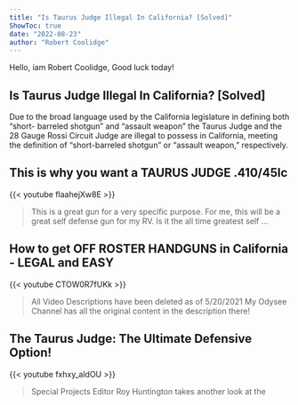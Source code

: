 ```yaml
---
title: "Is Taurus Judge Illegal In California? [Solved]"
ShowToc: true 
date: "2022-08-23"
author: "Robert Coolidge" 
---
```


Hello, iam Robert Coolidge, Good luck today!
## Is Taurus Judge Illegal In California? [Solved]
Due to the broad language used by the California legislature in defining both “short- barreled shotgun” and “assault weapon” the Taurus Judge and the 28 Gauge Rossi Circuit Judge are illegal to possess in California, meeting the definition of “short-barreled shotgun” or “assault weapon,” respectively.

## This is why you want a TAURUS JUDGE .410/45lc
{{< youtube flaahejXw8E >}}
>This is a great gun for a very specific purpose. For me, this will be a great self defense gun for my RV. Is it the all time greatest self ...

## How to get OFF ROSTER HANDGUNS in California - LEGAL and EASY
{{< youtube CTOW0R7fUKk >}}
>All Video Descriptions have been deleted as of 5/20/2021 My Odysee Channel has all the original content in the description there!

## The Taurus Judge: The Ultimate Defensive Option!
{{< youtube fxhxy_aldOU >}}
>Special Projects Editor Roy Huntington takes another look at the 

